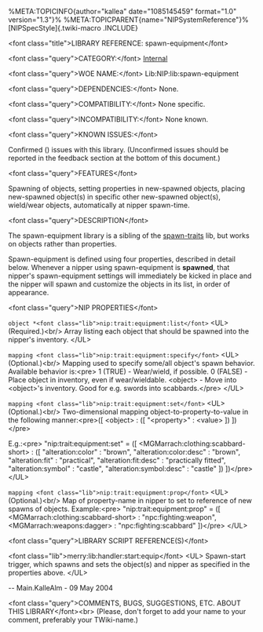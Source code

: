 %META:TOPICINFO{author=\"kallea\" date=\"1085145459\" format=\"1.0\"
version=\"1.3\"}% %META:TOPICPARENT{name=\"NIPSystemReference\"}%
[NIPSpecStyle]{.twiki-macro .INCLUDE}

\<font class=\"title\"\>LIBRARY REFERENCE: spawn-equipment\</font\>

\<font class=\"query\"\>CATEGORY:\</font\>
[Internal](NIPCategoryInternal)

\<font class=\"query\"\>WOE NAME:\</font\> Lib:NIP:lib:spawn-equipment

\<font class=\"query\"\>DEPENDENCIES:\</font\> None.

\<font class=\"query\"\>COMPATIBILITY:\</font\> None specific.

\<font class=\"query\"\>INCOMPATIBILITY:\</font\> None known.

\<font class=\"query\"\>KNOWN ISSUES:\</font\>

Confirmed () issues with this library. (Unconfirmed issues should be
reported in the feedback section at the bottom of this document.)

\<font class=\"query\"\>FEATURES\</font\>

Spawning of objects, setting properties in new-spawned objects, placing
new-spawned object(s) in specific other new-spawned object(s),
wield/wear objects, automatically at nipper spawn-time.

\<font class=\"query\"\>DESCRIPTION\</font\>

The spawn-equipment library is a sibling of the
[spawn-traits](NIPLibRefSpawnTraits) lib, but works on objects rather
than properties.

Spawn-equipment is defined using four properties, described in detail
below. Whenever a nipper using spawn-equipment is **spawned**, that
nipper\'s spawn-equipment settings will immediately be kicked in place
and the nipper will spawn and customize the objects in its list, in
order of appearance.

\<font class=\"query\"\>NIP PROPERTIES\</font\>

`object *<font class="lib">nip:trait:equipment:list</font>` \<UL\>
(Required.)\<br/\> Array listing each object that should be spawned into
the nipper\'s inventory. \</UL\>

`mapping <font class="lib">nip:trait:equipment:specify</font>` \<UL\>
(Optional.)\<br/\> Mapping used to specify some/all object\'s spawn
behavior. Available behavior is:\<pre\> 1 (TRUE) - Wear/wield, if
possible. 0 (FALSE) - Place object in inventory, even if wear/wieldable.
\<object\> - Move into \<object\>\'s inventory. Good for e.g. swords
into scabbards.\</pre\> \</UL\>

`mapping <font class="lib">nip:trait:equipment:set</font>` \<UL\>
(Optional.)\<br/\> Two-dimensional mapping object-to-property-to-value
in the following manner:\<pre\>(\[ \<object\> : (\[ \"\<property\>\" :
\<value\> \]) \])\</pre\>

E.g.:\<pre\> \"nip:trait:equipment:set\" = (\[
\<MGMarrach:clothing:scabbard-short\> : (\[ \"alteration:color\" :
\"brown\", \"alteration:color:desc\" : \"brown\", \"alteration:fit\" :
\"practical\", \"alteration:fit:desc\" : \"practically fitted\",
\"alteration:symbol\" : \"castle\", \"alteration:symbol:desc\" :
\"castle\" \]) \])\</pre\> \</UL\>

`mapping <font class="lib">nip:trait:equipment:prop</font>` \<UL\>
(Optional.)\<br/\> Map of property-name in nipper to set to reference of
new spawns of objects. Example:\<pre\> \"nip:trait:equipment:prop\" =
(\[ \<MGMarrach:clothing:scabbard-short\> : \"npc:fighting:weapon\",
\<MGMarrach:weapons:dagger\> : \"npc:fighting:scabbard\" \])\</pre\>
\</UL\>

\<font class=\"query\"\>LIBRARY SCRIPT REFERENCE(S)\</font\>

\<font class=\"lib\"\>merry:lib:handler:start:equip\</font\> \<UL\>
Spawn-start trigger, which spawns and sets the object(s) and nipper as
specified in the properties above. \</UL\>

\-- Main.KalleAlm - 09 May 2004

\<font class=\"query\"\>COMMENTS, BUGS, SUGGESTIONS, ETC. ABOUT THIS
LIBRARY\</font\>\<br\> (Please, don\'t forget to add your name to your
comment, preferably your TWiki-name.)
